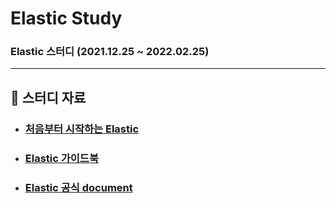 # Elastic Study
### Elastic 스터디 (2021.12.25 ~ 2022.02.25)

---

## :book: 스터디 자료

* ### [처음부터 시작하는 Elastic](https://www.youtube.com/playlist?list=PLhFRZgJc2afp0gaUnQf68kJHPXLG16YCf)

* ### [Elastic 가이드북](https://esbook.kimjmin.net)

* ### [Elastic 공식 document](https://www.elastic.co/guide/index.html)
